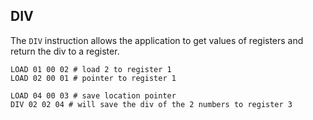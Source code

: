 ## DIV
The ``DIV`` instruction allows the application to get values of registers and return the div to a register.
```
LOAD 01 00 02 # load 2 to register 1
LOAD 02 00 01 # pointer to register 1

LOAD 04 00 03 # save location pointer
DIV 02 02 04 # will save the div of the 2 numbers to register 3
```
